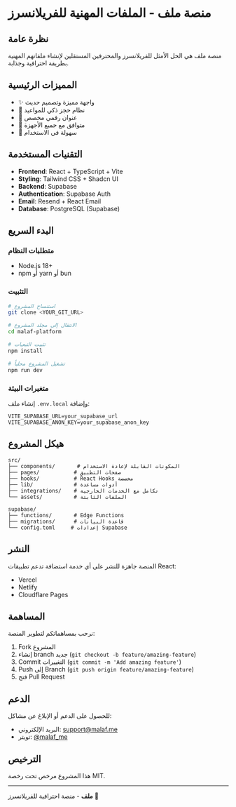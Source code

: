 # منصة ملف - الملفات المهنية للفريلانسرز

## نظرة عامة
منصة ملف هي الحل الأمثل للفريلانسرز والمحترفين المستقلين لإنشاء ملفاتهم المهنية بطريقة احترافية وجذابة.

## المميزات الرئيسية
- ✨ واجهة مميزة وتصميم حديث
- 📅 نظام حجز ذكي للمواعيد
- 🔗 عنوان رقمي مخصص
- 📱 متوافق مع جميع الأجهزة
- 🚀 سهولة في الاستخدام

## التقنيات المستخدمة
- **Frontend**: React + TypeScript + Vite
- **Styling**: Tailwind CSS + Shadcn UI
- **Backend**: Supabase
- **Authentication**: Supabase Auth
- **Email**: Resend + React Email
- **Database**: PostgreSQL (Supabase)

## البدء السريع

### متطلبات النظام
- Node.js 18+
- npm أو yarn أو bun

### التثبيت
```bash
# استنساخ المشروع
git clone <YOUR_GIT_URL>

# الانتقال إلى مجلد المشروع
cd malaf-platform

# تثبيت التبعيات
npm install

# تشغيل المشروع محلياً
npm run dev
```

### متغيرات البيئة
إنشاء ملف `.env.local` وإضافة:
```
VITE_SUPABASE_URL=your_supabase_url
VITE_SUPABASE_ANON_KEY=your_supabase_anon_key
```

## هيكل المشروع
```
src/
├── components/       # المكونات القابلة لإعادة الاستخدام
├── pages/           # صفحات التطبيق
├── hooks/           # React Hooks مخصصة
├── lib/             # أدوات مساعدة
├── integrations/    # تكامل مع الخدمات الخارجية
└── assets/          # الملفات الثابتة

supabase/
├── functions/       # Edge Functions
├── migrations/      # قاعدة البيانات
└── config.toml     # إعدادات Supabase
```

## النشر
المنصة جاهزة للنشر على أي خدمة استضافة تدعم تطبيقات React:
- Vercel
- Netlify
- Cloudflare Pages

## المساهمة
نرحب بمساهماتكم لتطوير المنصة:

1. Fork المشروع
2. إنشاء branch جديد (`git checkout -b feature/amazing-feature`)
3. Commit التغييرات (`git commit -m 'Add amazing feature'`)
4. Push إلى Branch (`git push origin feature/amazing-feature`)
5. فتح Pull Request

## الدعم
للحصول على الدعم أو الإبلاغ عن مشاكل:
- البريد الإلكتروني: support@malaf.me
- تويتر: [@malaf_me](https://twitter.com/malaf_me)

## الترخيص
هذا المشروع مرخص تحت رخصة MIT.

---
**ملف** - منصة احترافية للفريلانسرز 🚀
